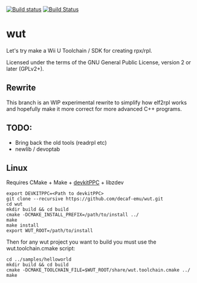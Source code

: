 [![Build status](https://ci.appveyor.com/api/projects/status/rjmwygepioxdx1fs/branch/rewrite?svg=true)](https://ci.appveyor.com/project/exjam/wut/branch/rewrite) [![Build Status](https://travis-ci.org/decaf-emu/wut.svg?branch=rewrite)](https://travis-ci.org/decaf-emu/wut)

# wut
Let's try make a Wii U Toolchain / SDK for creating rpx/rpl.

Licensed under the terms of the GNU General Public License, version 2 or later (GPLv2+).

## Rewrite
This branch is an WIP experimental rewrite to simplify how elf2rpl works and hopefully make it more correct for more advanced C++ programs.

## TODO:
- Bring back the old tools (readrpl etc)
- newlib / devoptab

## Linux
Requires CMake + Make + [devkitPPC](https://devkitpro.org/wiki/Getting_Started/devkitPPC) + libzdev

```
export DEVKITPPC=<Path to devkitPPC>
git clone --recursive https://github.com/decaf-emu/wut.git
cd wut
mkdir build && cd build
cmake -DCMAKE_INSTALL_PREFIX=/path/to/install ../
make
make install
export WUT_ROOT=/path/to/install
```

Then for any wut project you want to build you must use the wut.toolchain.cmake script:

```
cd ../samples/helloworld
mkdir build && cd build
cmake -DCMAKE_TOOLCHAIN_FILE=$WUT_ROOT/share/wut.toolchain.cmake ../
make
```
